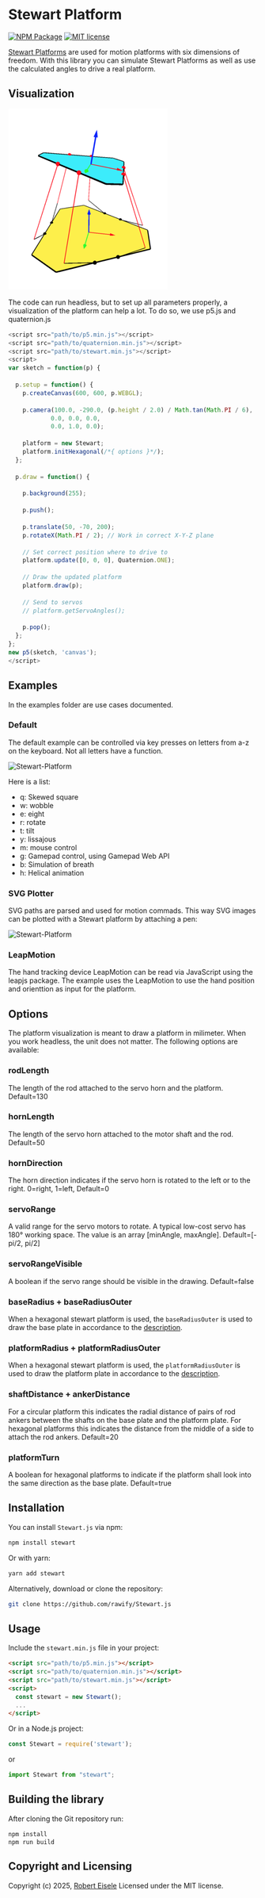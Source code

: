 # Stewart Platform

[![NPM Package](https://img.shields.io/npm/v/stewart.svg?style=flat)](https://npmjs.org/package/stewart "View this project on npm")
[![MIT license](http://img.shields.io/badge/license-MIT-brightgreen.svg)](http://opensource.org/licenses/MIT)


[Stewart Platforms](https://raw.org/research/inverse-kinematics-of-a-stewart-platform/) are used for motion platforms with six dimensions of freedom. With this library you can simulate Stewart Platforms as well as use the calculated angles to drive a real platform.

## Visualization

![Stewart-Platform](res/stewart-platform.png "Stewart Platform Visualization")

The code can run headless, but to set up all parameters properly, a visualization of the platform can help a lot. To do so, we use p5.js and quaternion.js

```js
<script src="path/to/p5.min.js"></script>
<script src="path/to/quaternion.min.js"></script>
<script src="path/to/stewart.min.js"></script>
<script>
var sketch = function(p) {

  p.setup = function() {
    p.createCanvas(600, 600, p.WEBGL);

    p.camera(100.0, -290.0, (p.height / 2.0) / Math.tan(Math.PI / 6),
            0.0, 0.0, 0.0,
            0.0, 1.0, 0.0);

    platform = new Stewart;
    platform.initHexagonal(/*{ options }*/);
  };

  p.draw = function() {

    p.background(255);

    p.push();

    p.translate(50, -70, 200);
    p.rotateX(Math.PI / 2); // Work in correct X-Y-Z plane

    // Set correct position where to drive to
    platform.update([0, 0, 0], Quaternion.ONE);

    // Draw the updated platform
    platform.draw(p);

    // Send to servos
    // platform.getServoAngles();

    p.pop();
  };
};
new p5(sketch, 'canvas');
</script>
```

## Examples

In the examples folder are use cases documented.

### Default

The default example can be controlled via key presses on letters from a-z on the keyboard. Not all letters have a function. 

![Stewart-Platform](https://github.com/rawify/Stewart.js/blob/main/res/stewart-platform-helix.png?raw=true "Stewart Platform Helix Plot")

Here is a list:

- q: Skewed square
- w: wobble
- e: eight
- r: rotate
- t: tilt
- y: lissajous
- m: mouse control
- g: Gamepad control, using Gamepad Web API
- b: Simulation of breath
- h: Helical animation

### SVG Plotter

SVG paths are parsed and used for motion commads. This way SVG images can be plotted with a Stewart platform by attaching a pen:

![Stewart-Platform](https://github.com/rawify/Stewart.js/blob/main/res/stewart-platform-github.png?raw=true "Stewart Platform Github Plot")



### LeapMotion

The hand tracking device LeapMotion can be read via JavaScript using the leapjs package. The example uses the LeapMotion to use the hand position and orienttion as input for the platform.

## Options

The platform visualization is meant to draw a platform in milimeter. When you work headless, the unit does not matter. The following options are available:

### rodLength

The length of the rod attached to the servo horn and the platform. Default=130

### hornLength

The length of the servo horn attached to the motor shaft and the rod. Default=50

### hornDirection

The horn direction indicates if the servo horn is rotated to the left or to the right. 0=right, 1=left, Default=0

### servoRange

A valid range for the servo motors to rotate. A typical low-cost servo has 180° working space. The value is an array [minAngle, maxAngle]. Default=[-pi/2, pi/2]

### servoRangeVisible

A boolean if the servo range should be visible in the drawing. Default=false

### baseRadius + baseRadiusOuter

When a hexagonal stewart platform is used, the `baseRadiusOuter` is used to draw the base plate in accordance to the [description](https://raw.org/research/inverse-kinematics-of-a-stewart-platform/).

### platformRadius + platformRadiusOuter

When a hexagonal stewart platform is used, the `platformRadiusOuter` is used to draw the platform plate in accordance to the [description](https://raw.org/research/inverse-kinematics-of-a-stewart-platform/).

### shaftDistance + ankerDistance

For a circular platform this indicates the radial distance of pairs of rod ankers between the shafts on the base plate and the platform plate. For hexagonal platforms this indicates the distance from the middle of a side to attach the rod ankers. Default=20

### platformTurn

A boolean for hexagonal platforms to indicate if the platform shall look into the same direction as the base plate. Default=true


## Installation

You can install `Stewart.js` via npm:

```bash
npm install stewart
```

Or with yarn:

```bash
yarn add stewart
```

Alternatively, download or clone the repository:

```bash
git clone https://github.com/rawify/Stewart.js
```

## Usage

Include the `stewart.min.js` file in your project:

```html
<script src="path/to/p5.min.js"></script>
<script src="path/to/quaternion.min.js"></script>
<script src="path/to/stewart.min.js"></script>
<script>
  const stewart = new Stewart();
  ...
</script>
```

Or in a Node.js project:

```javascript
const Stewart = require('stewart');
```

or

```javascript
import Stewart from "stewart";
```

## Building the library

After cloning the Git repository run:

```
npm install
npm run build
```

## Copyright and Licensing

Copyright (c) 2025, [Robert Eisele](https://raw.org/)
Licensed under the MIT license.
